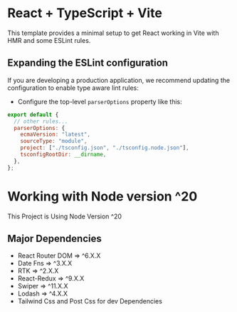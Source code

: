 # React + TypeScript + Vite

This template provides a minimal setup to get React working in Vite with HMR and some ESLint rules.

## Expanding the ESLint configuration

If you are developing a production application, we recommend updating the configuration to enable type aware lint rules:

- Configure the top-level `parserOptions` property like this:

```js
export default {
  // other rules...
  parserOptions: {
    ecmaVersion: "latest",
    sourceType: "module",
    project: ["./tsconfig.json", "./tsconfig.node.json"],
    tsconfigRootDir: __dirname,
  },
};
```

# Working with Node version ^20

This Project is Using Node Version ^20

## Major Dependencies

- React Router DOM => ^6.X.X
- Date Fns => ^3.X.X
- RTK => ^2.X.X
- React-Redux => ^9.X.X
- Swiper => ^11.X.X
- Lodash => ^4.X.X
- Tailwind Css and Post Css for dev Dependencies
